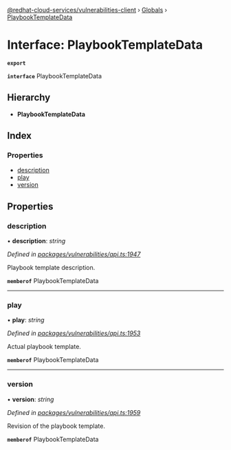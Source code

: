 [@redhat-cloud-services/vulnerabilities-client](../README.md) › [Globals](../globals.md) › [PlaybookTemplateData](playbooktemplatedata.md)

# Interface: PlaybookTemplateData

**`export`** 

**`interface`** PlaybookTemplateData

## Hierarchy

* **PlaybookTemplateData**

## Index

### Properties

* [description](playbooktemplatedata.md#description)
* [play](playbooktemplatedata.md#play)
* [version](playbooktemplatedata.md#version)

## Properties

###  description

• **description**: *string*

*Defined in [packages/vulnerabilities/api.ts:1947](https://github.com/fhlavac/javascript-clients/blob/master/packages/vulnerabilities/api.ts#L1947)*

Playbook template description.

**`memberof`** PlaybookTemplateData

___

###  play

• **play**: *string*

*Defined in [packages/vulnerabilities/api.ts:1953](https://github.com/fhlavac/javascript-clients/blob/master/packages/vulnerabilities/api.ts#L1953)*

Actual playbook template.

**`memberof`** PlaybookTemplateData

___

###  version

• **version**: *string*

*Defined in [packages/vulnerabilities/api.ts:1959](https://github.com/fhlavac/javascript-clients/blob/master/packages/vulnerabilities/api.ts#L1959)*

Revision of the playbook template.

**`memberof`** PlaybookTemplateData
